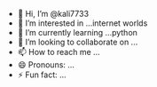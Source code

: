 - 👋 Hi, I’m @kali7733
- 👀 I’m interested in ...internet worlds
- 🌱 I’m currently learning ...python
- 💞️ I’m looking to collaborate on ...
- 📫 How to reach me ...
- 😄 Pronouns: ...
- ⚡ Fun fact: ...

<!---
kali7733/kali7733 is a ✨ special ✨ repository because its `README.md` (this file) appears on your GitHub profile.
You can click the Preview link to take a look at your changes.
--->
